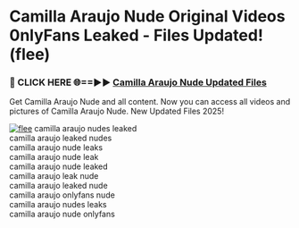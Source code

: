 # Camilla Araujo Nude Original Videos 0nlyFans Leaked - Files Updated! (flee)

<h3>🔴 CLICK HERE 🌐==►► <a href="https://tinyurl.com/52m3yx9h" rel="nofollow">Camilla Araujo Nude Updated Files</a></h3>

Get Camilla Araujo Nude and all content. Now you can access all videos and pictures of Camilla Araujo Nude. New Updated Files 2025!

[![flee](https://i.imgur.com/TnHtlc8.gif)](https://tinyurl.com/52m3yx9h)
camilla araujo nudes leaked<br>
camilla araujo leaked nudes<br>
camilla araujo nude leaks<br>
camilla araujo nude leak<br>
camilla araujo nude leaked<br>
camilla araujo leak nude<br>
camilla araujo leaked nude<br>
camilla araujo onlyfans nude<br>
camilla araujo nudes leaks<br>
camilla araujo nude onlyfans
